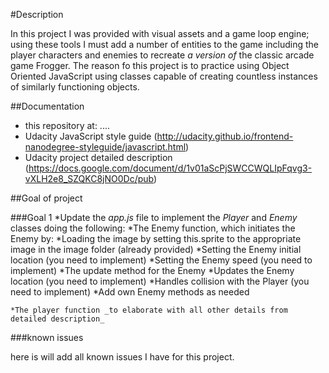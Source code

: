 #Description

In this project I was provided with visual assets and a game loop engine; using these tools I must add a number of entities to the game including the player characters and enemies to recreate _a version of_ the classic arcade game Frogger. The reason fo this project is to practice using Object Oriented JavaScript using classes capable of creating countless instances of similarly functioning objects.

##Documentation

  * this repository at: ....
  * Udacity JavaScript style guide (http://udacity.github.io/frontend-nanodegree-styleguide/javascript.html)
  * Udacity project detailed description (https://docs.google.com/document/d/1v01aScPjSWCCWQLIpFqvg3-vXLH2e8_SZQKC8jNO0Dc/pub)

##Goal of project

###Goal 1
  *Update the _app.js_ file to implement the _Player_ and _Enemy_ classes doing the following:
    *The Enemy function, which initiates the Enemy by:
        *Loading the image by setting this.sprite to the appropriate image in the image folder (already provided)
        *Setting the Enemy initial location (you need to implement)
        *Setting the Enemy speed (you need to implement)
    *The update method for the Enemy
        *Updates the Enemy location (you need to implement)
        *Handles collision with the Player (you need to implement)
    *Add own Enemy methods as needed

    *The player function _to elaborate with all other details from detailed description_

###known issues

here is will add all known issues I have for this project.
